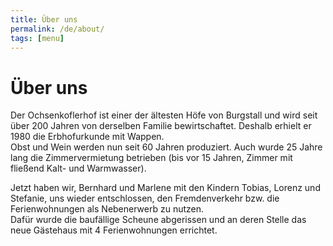 ```yaml
---
title: Über uns
permalink: /de/about/
tags: [menu]
---
```


# Über uns

Der Ochsenkoflerhof ist einer der ältesten Höfe von Burgstall und wird seit über 200 Jahren von derselben Familie bewirtschaftet. Deshalb erhielt er 1980 die Erbhofurkunde mit Wappen.  
Obst und Wein werden nun seit 60 Jahren produziert. Auch wurde 25 Jahre lang die Zimmervermietung betrieben (bis vor 15 Jahren, Zimmer mit fließend Kalt- und Warmwasser).

Jetzt haben wir, Bernhard und Marlene mit den Kindern Tobias, Lorenz und Stefanie, uns wieder entschlossen, den Fremdenverkehr bzw. die Ferienwohnungen als Nebenerwerb zu nutzen.  
Dafür wurde die baufällige Scheune abgerissen und an deren Stelle das neue Gästehaus mit 4 Ferienwohnungen errichtet.